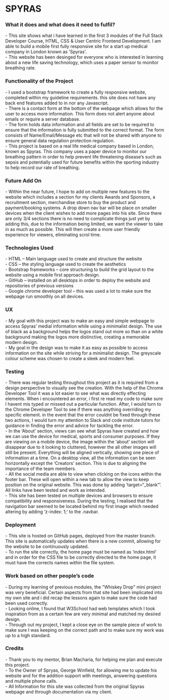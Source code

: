 <h1>SPYRAS</h1>


<h3>What it does and what does it need to fulfil?</h3>
-	This site shows what i have learned in the first 3 modules of the Full Stack Developer Course, HTML, CSS & User Centric Frontend Development. I am able to build a mobile first fully responsive site for a start up medical company in London known as 'Spyras'.
<br>
-	This website has been desinged for everyone who is interested in learning about a new life saving technology, which uses a paper sensor to monitor breathing rate.


<h3>Functionality of the Project</h3>
- I used a bootstrap framework to create a fully responsive website, completed within my guideline requirements. this site does not have any back end features added to in nor any Javascript.
<br>
- There is a contact form at the bottom of the webpage which allows for the user to access more information. This form does not alert anyone about emails or require a server database.
<br>
- The form holds data information and all fields are set to be required to ensure that the information is fully submitted to the correct format. The form consists of Name/Email/Message etc that will not be shared with anyone to ensure general data regulation protection regulation.
<br>
- This project is based on a real life medical company based in London, known as Spyras. This company uses a paper device to monitor our breathing pattern in order to help prevent life threatening disease’s such as sepsis and potentially used for future benefits within the sporting industry to help record our rate of breathing.



<h3>Future Add On</h3>
-	Within the near future, I hope to add on multiple new features to the website which includes a section for my clients Awards and Sponsors, a recruitment section, merchandise store to buy the product and payment/booking systems. A drop down nav bar will be place on smaller devices when the client wishes to add more pages into his site. Since there are only 3/4 sections there is no need to complicate things just yet by adding this, due to the information being limited, we want the viewer to take in as much as possible. This will then create a more user friendly experience for viewers, eliminating scrol time.



<h3>Technologies Used</h3>
-	HTML – Main language used to create and structure the website
<br>
-	CSS – the styling language used to create the aesthetics
<br>
-	Bootstrap frameworks – core structuring to build the grid layout to the website using a mobile first approach design.
<br>
-	GitHub – installed on all desktops in order to deploy the website and repositories of previous versions
<br>
-	Google chrome developer tool – this was used a lot to make sure the webpage run smoothly on all devices.



<h3>UX</h3>
- My goal with this project was to make an easy and simple webpage to access Spyras’ medial information while using a minimalist design. The use of black as a background helps the logos stand out more so than on a white background making the logos more distinctive, creating a memorable modern design.
<br>
- My goal in the design was to make it as easy as possible to access information on the site while striving for a minimalist design. The greyscale colour scheme was chosen to create a sleek and modern feel.




<h3>Testing</h3>
- There was regular testing throughout this project as it is required from a design perspective to visually see the creation. With the help of the Chrome Developer Tool it was a lot easier to see what was directly effecting elements. When i encountered an error, i first re read my code to make sure I havent mis typed or missed out a particular function. After, I would turn to the Chrome Developer Tool to see if there was anything overriding my specific element. in the event that the error couldnt be fixed through these two actions, I would turn my attention to Slack and code institute tutors for guidance in finding the error and advice for tackling the error.
<br>
- In the ‘About’ section, views can see what Spyras have created and how we can use the device for medical, sports and consumer purposes. If they are viewing on a mobile device, the image within the ‘about’ section will disappear due to it looking to cluttered, however the all other images will still be present. Everything will be aligned vertically, showing one piece of information at a time. On a desktop view, all the information can be seen horizontally except the ‘Creators’ section. This is due to aligning the importance of the team members.
<br>
- All the social media are able to view when clicking on the icons within the footer bar. These will open within a new tab to allow the view to keep position on the original website. This was done by adding ‘target=“_blank”’. All links have been tested and work as intended.
<br>
- This site has been tested on multiple devices and browsers to ensure compatibility and responsiveness. During the testing, I realised that the navigation bar seemed to be located behind my first image which needed altering by adding ‘z-index: 1;’ to the .navbar.



<h3>Deployment</h3>
-	This site is hosted on GitHub pages, deployed from the master branch. This site is automatically updates when there is a new commit, allowing for the website to be continuously updated.
<br>
-	To run the site correctly, the home page must be named as ‘index.html’  and in order for the CSS file to be correctly directed to the home page, it must have the corrects names within the file system.

<h3>Work based on other people’s code</h3>
-  During my learning of previous modules, the "Whiskey Drop" mini project was very beneficial. Certain aspects from that site had been implicated into my own site and i did recap the lessons again to make sure the code had been used correctly.
<br>
- Looking online, I found that W3School had web templates which I took inspiration from as a certain few are very minimal and matched my desired design.
<br>
- Through out my project, I kept a close eye on the sample piece of work to make sure I was keeping on the correct path and to make sure my work was up to a high standard.



<h3>Credits</h3>
- Thank you to my mentor, Brian Macharia, for helping me plan and execute this project.
<br>
- To the Owner of Spryas, George Winfield, for allowing me to update his website and for the addition support with meetings, answering questions and multiple phone calls.
<br>
- All Information for this site was collected from the original Spyras webpage and through documentation via my client.


